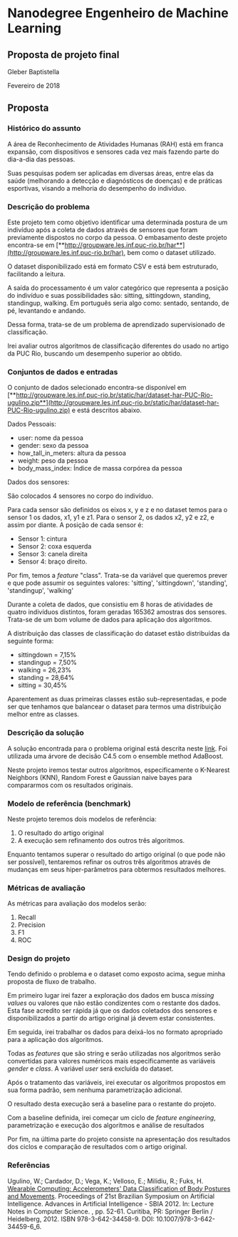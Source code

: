 # Nanodegree Engenheiro de Machine Learning
## Proposta de projeto final
Gleber Baptistella

Fevereiro de 2018

## Proposta

### Histórico do assunto
A área de Reconhecimento de Atividades Humanas (RAH) está em franca expansão, com dispositivos e sensores cada vez mais fazendo parte do dia-a-dia das pessoas.

Suas pesquisas podem ser aplicadas em diversas áreas, entre elas da saúde (melhorando a detecção e diagnósticos de doenças) e de práticas esportivas, visando a melhoria do desempenho do indivíduo.


### Descrição do problema
Este projeto tem como objetivo identificar uma determinada postura de um indivíduo após a coleta de dados através de sensores que foram previamente dispostos no corpo da pessoa.
O embasamento deste projeto encontra-se em [**http://groupware.les.inf.puc-rio.br/har**](http://groupware.les.inf.puc-rio.br/har), bem como o dataset utilizado.

O dataset disponibilizado está em formato CSV e está bem estruturado, facilitando a leitura.

A saída do processamento é um valor categórico que representa a posição do indivíduo e suas possibilidades são: sitting, sittingdown, standing, standingup, walking. Em português seria algo como: sentado, sentando, de pé, levantando e andando. 

Dessa forma, trata-se de um problema de aprendizado supervisionado de classificação.

Irei avaliar outros algoritmos de classificação diferentes do usado no artigo da PUC Rio, buscando um desempenho superior ao obtido.


### Conjuntos de dados e entradas
O conjunto de dados selecionado encontra-se disponível em [**http://groupware.les.inf.puc-rio.br/static/har/dataset-har-PUC-Rio-ugulino.zip**](http://groupware.les.inf.puc-rio.br/static/har/dataset-har-PUC-Rio-ugulino.zip) e está descritos abaixo.

Dados Pessoais:

-  user: nome da pessoa
-  gender: sexo da pessoa
-  how\_tall\_in_meters: altura da pessoa
-  weight: peso da pessoa
-  body\_mass\_index: Índice de massa corpórea da pessoa

Dados dos sensores:

São colocados 4 sensores no corpo do indivíduo.

Para cada sensor são definidos os eixos x, y e z e no dataset temos para o sensor 1 os dados, x1, y1 e z1. Para o sensor 2,  os dados x2, y2 e z2, e assim por diante.
A posição de cada sensor é:

- Sensor 1: cintura
- Sensor 2: coxa esquerda
- Sensor 3: canela direita
- Sensor 4: braço direito.

Por fim, temos a _feature_ "class". Trata-se da variável que queremos prever e que pode assumir os seguintes valores: 'sitting', 'sittingdown', 'standing', 'standingup', 'walking'

Durante a coleta de dados, que consistiu em 8 horas de atividades de quatro indivíduos distintos, foram geradas 165362 amostras dos sensores. Trata-se de um bom volume de dados para aplicação dos algoritmos.

A distribuição das classes de classificação do dataset estão distribuídas da seguinte forma:

- sittingdown = 7,15%
- standingup = 7,50%
- walking = 26,23%
- standing = 28,64%
- sitting = 30,45%

Aparentement as duas primeiras classes estão sub-representadas, e pode ser que tenhamos que balancear o dataset para termos uma distribuição melhor entre as classes.

### Descrição da solução

A solução encontrada para o problema original está descrita neste [link](http://groupware.les.inf.puc-rio.br/public/papers/2012.Ugulino.WearableComputing.HAR.Classifier.RIBBON.pdf "link"). Foi utilizada uma árvore de decisão C4.5 com o ensemble method AdaBoost.

Neste projeto iremos testar outros algoritmos, especificamente o K-Nearest Neighbors (KNN), Random Forest e Gaussian naive bayes para compararmos com os resultados originais.

### Modelo de referência (benchmark)
Neste projeto teremos dois modelos de referência:

1. O resultado do artigo original
2. A execução sem refinamento dos outros três algoritmos.

Enquanto tentamos superar o resultado do artigo original (o que pode não ser possível), tentaremos refinar os outros três algoritmos através de mudanças em seus hiper-parâmetros para obtermos resultados melhores.

### Métricas de avaliação
As métricas para avaliação dos modelos serão:

1. Recall
2. Precision
3. F1
4. ROC


### Design do projeto

Tendo definido o problema e o dataset como exposto acima, segue minha proposta de fluxo de trabalho.

Em primeiro lugar irei fazer a exploração dos dados em busca _missing values_ ou valores que não estão condizentes com o restante dos dados. Esta fase acredito ser rápida já que os dados coletados dos sensores e disponibilizados a partir do artigo original já devem estar consistentes.

Em seguida, irei trabalhar os dados para deixá-los no formato apropriado para a aplicação dos algoritmos.

Todas as _features_ que são string e serão utilizadas nos algoritmos serão convertidas para valores numéricos mais especificamente as variáveis _gender_ e _class_. A variável _user_ será excluída do dataset.

Após o tratamento das variáveis, irei executar os algoritmos propostos em sua forma padrão, sem nenhuma parametrização adicional.

O resultado desta execução será a baseline para o restante do projeto.

Com a baseline definida, irei começar um ciclo de _feature engineering_, parametrização e execução dos algoritmos e análise de resultados

Por fim, na última parte do projeto consiste na apresentação dos resultados dos ciclos e comparação de resultados com o artigo original.

### Referências


Ugulino, W.; Cardador, D.; Vega, K.; Velloso, E.; Milidiu, R.; Fuks, H. [Wearable Computing: Accelerometers' Data Classification of Body Postures and Movements](http://groupware.les.inf.puc-rio.br/work.jsf?p1=10335). Proceedings of 21st Brazilian Symposium on Artificial Intelligence. Advances in Artificial Intelligence - SBIA 2012. In: Lecture Notes in Computer Science. , pp. 52-61. Curitiba, PR: Springer Berlin / Heidelberg, 2012. ISBN 978-3-642-34458-9. DOI: 10.1007/978-3-642-34459-6_6. 
